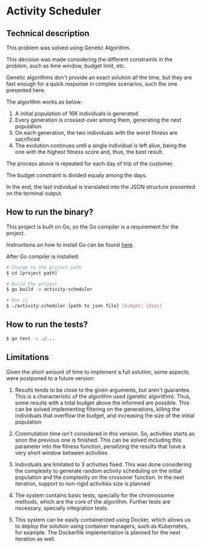 # Activity Scheduler

## Technical description

This problem was solved using Genetic Algorithm.

This decision was made considering the different constraints in the problem, such as time window, budget limit,
etc.

Genetic algorithms don't provide an exact solution all the time, but they are fast enough for a quick response
in complex scenarios, such the one presented here.

The algorithm works as below:
1. A initial population of 16K individuals is generated
2. Every generation is crossed-over among them, generating the next population
3. On each generation, the two individuals with the worst fitness are sacrificed
4. The evolution continues until a single individual is left alive, being the one with the highest fitness score
and, thus, the best result.

The process above is repeated for each day of trip of the customer.

The budget constraint is divided equaly among the days.

In the end, the last individual is translated into the JSON structure presented on the terminal output.

## How to run the binary?

This project is built on Go, so the Go compiler is a requirement for the project.

Instructions on how to install Go can be found [here](https://golang.org/doc/install#install).

After Go compiler is installed:

```bash
# Change to the project path
$ cd [project path]

# Build the project
$ go build -o activity-scheduler

# Run it
$ ./activity-scheduler [path to json file] [budget] [days]
```

## How to run the tests?

```bash
$ go test -v ./...
```

## Limitations

Given the short amount of time to implement a full solution, some aspects were postponed to a future version:

1. Results tends to be close to the given arguments, but aren't guarantee. This is a characteristic of the algorithm used (genetic algorithm). Thus, some results with a total budget above the informed are possible. This can be solved implementing filtering on the generations, killing the individuals that overflow the budget, and increasing the size of the initial population

2. Commutation time isn't considered in this version. So, activities starts as soon the previous one is finished. This can be solved including this parameter into the fitness function, penalizing the results that have a very short window between activities

3. Individuals are limitated to 3 activities fixed. This was done considering the complexity to generate random
activity scheduling on the initial population and the complexity on the crossover function. In the next iteration, support to non-rigid activities size is planned

4. The system contains basic tests, specially for the chromossome methods, which are the core of the algorithm. Further tests are necessary, specially integration tests.

5. This system can be easily containerized using Docker, which allows us to deploy the solution using container managers, such as Kubernetes, for example. The Dockerfile implementation is planned for the next iteration as well.
